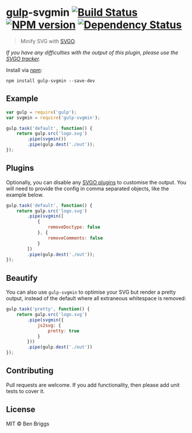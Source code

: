 # [gulp][gulp]-svgmin [![Build Status](https://travis-ci.org/ben-eb/gulp-svgmin.svg?branch=master)][ci] [![NPM version](https://badge.fury.io/js/gulp-svgmin.svg)][npm] [![Dependency Status](https://gemnasium.com/ben-eb/gulp-svgmin.svg)][deps]

> Minify SVG with [SVGO][orig].

*If you have any difficulties with the output of this plugin, please use the
[SVGO tracker][bugs].*

Install via [npm](https://npmjs.org/package/gulp-svgmin):

```
npm install gulp-svgmin --save-dev
```

## Example

```js
var gulp = require('gulp');
var svgmin = require('gulp-svgmin');

gulp.task('default', function() {
    return gulp.src('logo.svg')
        .pipe(svgmin())
        .pipe(gulp.dest('./out'));
});
```

## Plugins

Optionally, you can disable any [SVGO plugins][plugins] to customise the output.
You will need to provide the config in comma separated objects, like the example
below.

```js
gulp.task('default', function() {
    return gulp.src('logo.svg')
        .pipe(svgmin([
            {
                removeDoctype: false
            }, {
                removeComments: false
            }
        ])
        .pipe(gulp.dest('./out'));
});
```

## Beautify

You can also use `gulp-svgmin` to optimise your SVG but render a pretty output,
instead of the default where all extraneous whitespace is removed:

```js
gulp.task('pretty', function() {
    return gulp.src('logo.svg')
        .pipe(svgmin({
            js2svg: {
                pretty: true
            }
        }))
        .pipe(gulp.dest('./out'))
});
```

## Contributing

Pull requests are welcome. If you add functionality, then please add unit tests
to cover it.

## License

MIT © Ben Briggs

[bugs]:    https://github.com/svg/svgo/issues
[ci]:      https://travis-ci.org/ben-eb/gulp-svgmin
[deps]:    https://gemnasium.com/ben-eb/gulp-svgmin
[gulp]:    https://github.com/wearefractal/gulp
[npm]:     http://badge.fury.io/js/gulp-svgmin
[orig]:    https://github.com/svg/svgo
[plugins]: https://github.com/svg/svgo/tree/master/plugins
